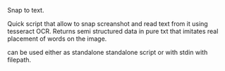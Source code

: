 Snap to text.


Quick script that allow to snap screanshot and read text from it using tesseract OCR.
Returns semi structured data in pure txt that imitates real placement of words on the image.

can be used either as standalone standalone script or with stdin with filepath.
